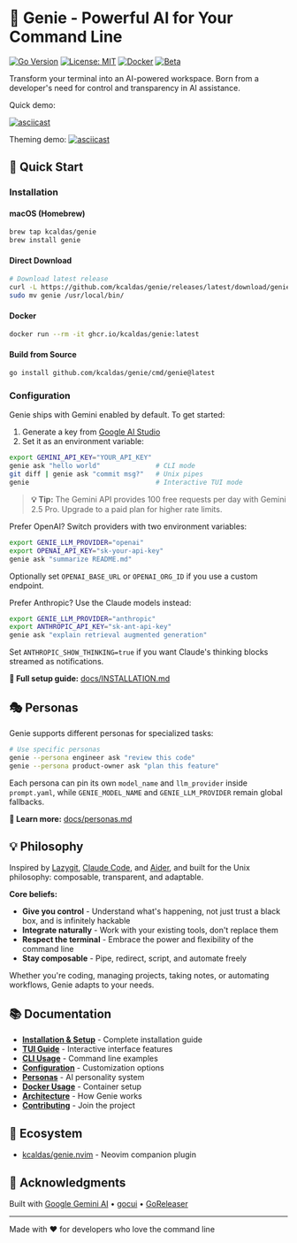 # 🧞 Genie - Powerful AI for Your Command Line

[![Go Version](https://img.shields.io/badge/go-1.23+-blue.svg)](https://golang.org)
[![License: MIT](https://img.shields.io/badge/License-MIT-yellow.svg)](https://opensource.org/licenses/MIT)
[![Docker](https://img.shields.io/badge/docker-ready-brightgreen.svg)](https://github.com/kcaldas/genie/pkgs/container/genie)
[![Beta](https://img.shields.io/badge/status-beta-orange.svg)](https://github.com/kcaldas/genie/releases)

Transform your terminal into an AI-powered workspace. Born from a developer's need for control and transparency in AI assistance.

Quick demo:

[![asciicast](https://asciinema.org/a/asMYIL7iVrpEck2CeLAI3sPqN.svg)](https://asciinema.org/a/asMYIL7iVrpEck2CeLAI3sPqN)

Theming demo:
[![asciicast](https://asciinema.org/a/RlX6vOghWR2ZIaG0gevAG5Cvp.svg)](https://asciinema.org/a/RlX6vOghWR2ZIaG0gevAG5Cvp)

## 🚀 Quick Start

### Installation

#### macOS (Homebrew)
```bash
brew tap kcaldas/genie
brew install genie
```

#### Direct Download
```bash
# Download latest release
curl -L https://github.com/kcaldas/genie/releases/latest/download/genie_$(uname -s)_$(uname -m).tar.gz | tar xz
sudo mv genie /usr/local/bin/
```

#### Docker
```bash
docker run --rm -it ghcr.io/kcaldas/genie:latest
```

#### Build from Source
```bash
go install github.com/kcaldas/genie/cmd/genie@latest
```

### Configuration
Genie ships with Gemini enabled by default. To get started:
1. Generate a key from [Google AI Studio](https://aistudio.google.com/app/apikey)
2. Set it as an environment variable:
```bash
export GEMINI_API_KEY="YOUR_API_KEY"
genie ask "hello world"              # CLI mode
git diff | genie ask "commit msg?"   # Unix pipes
genie                                # Interactive TUI mode
```

> **💡 Tip:** The Gemini API provides 100 free requests per day with Gemini 2.5 Pro. Upgrade to a paid plan for higher rate limits.

Prefer OpenAI? Switch providers with two environment variables:
```bash
export GENIE_LLM_PROVIDER="openai"
export OPENAI_API_KEY="sk-your-api-key"
genie ask "summarize README.md"
```
Optionally set `OPENAI_BASE_URL` or `OPENAI_ORG_ID` if you use a custom endpoint.

Prefer Anthropic? Use the Claude models instead:
```bash
export GENIE_LLM_PROVIDER="anthropic"
export ANTHROPIC_API_KEY="sk-ant-api-key"
genie ask "explain retrieval augmented generation"
```
Set `ANTHROPIC_SHOW_THINKING=true` if you want Claude's thinking blocks streamed as notifications.

**📖 Full setup guide:** [docs/INSTALLATION.md](docs/INSTALLATION.md)

## 🎭 Personas

Genie supports different personas for specialized tasks:

```bash
# Use specific personas
genie --persona engineer ask "review this code"
genie --persona product-owner ask "plan this feature"
```

Each persona can pin its own `model_name` and `llm_provider` inside `prompt.yaml`, while `GENIE_MODEL_NAME` and `GENIE_LLM_PROVIDER` remain global fallbacks.

**📖 Learn more:** [docs/personas.md](docs/personas.md)

## 💡 Philosophy

Inspired by [Lazygit](https://github.com/jesseduffield/lazygit), [Claude Code](https://claude.ai/code), and [Aider](https://github.com/paul-gauthier/aider), and built for the Unix philosophy: composable, transparent, and adaptable.

**Core beliefs:**
- **Give you control** - Understand what's happening, not just trust a black box, and is infinitely hackable
- **Integrate naturally** - Work with your existing tools, don't replace them
- **Respect the terminal** - Embrace the power and flexibility of the command line
- **Stay composable** - Pipe, redirect, script, and automate freely

Whether you're coding, managing projects, taking notes, or automating workflows, Genie adapts to your needs.

## 📚 Documentation

- **[Installation & Setup](docs/INSTALLATION.md)** - Complete installation guide
- **[TUI Guide](docs/TUI.md)** - Interactive interface features  
- **[CLI Usage](docs/CLI.md)** - Command line examples
- **[Configuration](docs/CONFIGURATION.md)** - Customization options
- **[Personas](docs/personas.md)** - AI personality system
- **[Docker Usage](docs/DOCKER.md)** - Container setup
- **[Architecture](docs/ARCHITECTURE.md)** - How Genie works
- **[Contributing](CONTRIBUTING.md)** - Join the project

## 🔗 Ecosystem

- [kcaldas/genie.nvim](https://github.com/kcaldas/genie.nvim) - Neovim companion plugin

## 🙏 Acknowledgments

Built with [Google Gemini AI](https://ai.google.dev/) • [gocui](https://github.com/awesome-gocui/gocui) • [GoReleaser](https://goreleaser.com/)

---

Made with ❤️ for developers who love the command line
